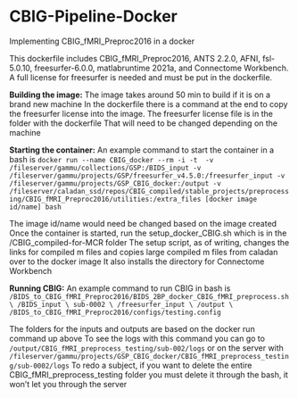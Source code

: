 # CBIG-Pipeline-Docker

Implementing CBIG_fMRI_Preproc2016 in a docker 

This dockerfile includes CBIG_fMRI_Preproc2016, ANTS 2.2.0, AFNI, fsl-5.0.10, freesurfer-6.0.0, matlabruntime 2021a, and Connectome Workbench.
A full license for freesurfer is needed and must be put in the dockerfile. 

**Building the image:**
The image takes around 50 min to build if it is on a brand new machine
In the dockerfile there is a command at the end to copy the freesurfer license into the image. The freesurfer license file is in the folder with the dockerfile That will need to be changed depending on the machine

**Starting the container:**
An example command to start the container in a bash is
`docker run --name CBIG_docker --rm -i -t  -v /fileserver/gammu/collections/GSP:/BIDS_input -v /fileserver/gammu/projects/GSP/freesurfer_v4.5.0:/freesurfer_input -v /fileserver/gammu/projects/GSP_CBIG_docker:/output -v /fileserver/caladan_ssd/repos/CBIG_compiled/stable_projects/preprocessing/CBIG_fMRI_Preproc2016/utilities:/extra_files [docker image id/name] bash` 

The image id/name would need be changed based on the image created
Once the container is started, run the setup_docker_CBIG.sh which is in the /CBIG_compiled-for-MCR folder
The setup script, as of writing, changes the links for compiled m files and copies large compiled m files from caladan over to the docker image
It also installs the directory for Connectome Workbench

**Running CBIG:**
An example command to run CBIG in bash is 
`/BIDS_to_CBIG_fMRI_Preproc2016/BIDS_2BP_docker_CBIG_fMRI_preprocess.sh \
/BIDS_input \
sub-0002 \
/freesurfer_input \
/output \
/BIDS_to_CBIG_fMRI_Preproc2016/configs/testing.config`

The folders for the inputs and outputs are based on the docker run command up above
To see the logs with this command you can go to `/output/CBIG_fMRI_preprocess_testing/sub-002/logs` or on the server with `/fileserver/gammu/projects/GSP_CBIG_docker/CBIG_fMRI_preprocess_testing/sub-0002/logs`
To redo a subject, if you want to delete the entire CBIG_fMRI_preprocess_testing folder you must delete it through the bash, it won’t let you through the server

